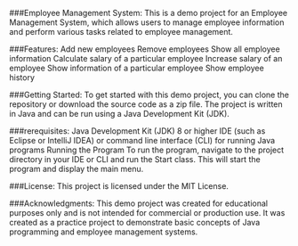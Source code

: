 ###Employee Management System:
This is a demo project for an Employee Management System, which allows users to manage employee information and perform various tasks related to employee management.

###Features:
Add new employees
Remove employees
Show all employee information
Calculate salary of a particular employee
Increase salary of an employee
Show information of a particular employee
Show employee history

###Getting Started:
To get started with this demo project, you can clone the repository or download the source code as a zip file. The project is written in Java and can be run using a Java Development Kit (JDK).

###rerequisites:
Java Development Kit (JDK) 8 or higher
IDE (such as Eclipse or IntelliJ IDEA) or command line interface (CLI) for running Java programs
Running the Program
To run the program, navigate to the project directory in your IDE or CLI and run the Start class. This will start the program and display the main menu.

###License:
This project is licensed under the MIT License.

###Acknowledgments:
This demo project was created for educational purposes only and is not intended for commercial or production use. It was created as a practice project to demonstrate basic concepts of Java programming and employee management systems.
